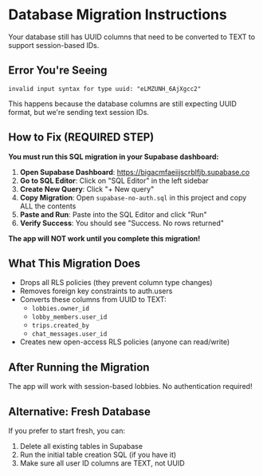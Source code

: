 # Database Migration Instructions

Your database still has UUID columns that need to be converted to TEXT to support session-based IDs.

## Error You're Seeing
```
invalid input syntax for type uuid: "eLMZUNH_6AjXgcc2"
```

This happens because the database columns are still expecting UUID format, but we're sending text session IDs.

## How to Fix (REQUIRED STEP)

**You must run this SQL migration in your Supabase dashboard:**

1. **Open Supabase Dashboard**: https://bigacmfaeiijscrblfjb.supabase.co
2. **Go to SQL Editor**: Click on "SQL Editor" in the left sidebar
3. **Create New Query**: Click "+ New query"
4. **Copy Migration**: Open `supabase-no-auth.sql` in this project and copy ALL the contents
5. **Paste and Run**: Paste into the SQL Editor and click "Run"
6. **Verify Success**: You should see "Success. No rows returned"

**The app will NOT work until you complete this migration!**

## What This Migration Does

- Drops all RLS policies (they prevent column type changes)
- Removes foreign key constraints to auth.users
- Converts these columns from UUID to TEXT:
  - `lobbies.owner_id`
  - `lobby_members.user_id`
  - `trips.created_by`
  - `chat_messages.user_id`
- Creates new open-access RLS policies (anyone can read/write)

## After Running the Migration

The app will work with session-based lobbies. No authentication required!

## Alternative: Fresh Database

If you prefer to start fresh, you can:
1. Delete all existing tables in Supabase
2. Run the initial table creation SQL (if you have it)
3. Make sure all user ID columns are TEXT, not UUID
